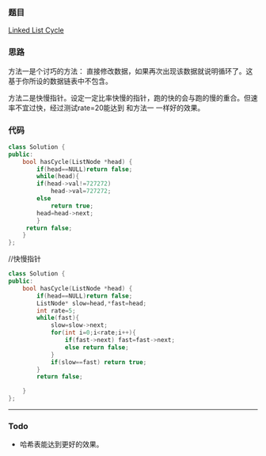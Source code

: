 ### 题目
[Linked List Cycle](https://leetcode-cn.com/problems/linked-list-cycle/submissions/)
### 思路
方法一是个讨巧的方法： 直接修改数据，如果再次出现该数据就说明循环了。这基于你所设的数据链表中不包含。

方法二是快慢指针。设定一定比率快慢的指针，跑的快的会与跑的慢的重合。但速率不宜过快，经过测试rate=20能达到
和方法一 一样好的效果。
### 代码
```c++
class Solution {
public:
    bool hasCycle(ListNode *head) {
        if(head==NULL)return false;
        while(head){
        if(head->val!=727272)
            head->val=727272;
        else
            return true;
        head=head->next;
        }
     return false;
    }
};
```
//快慢指针
```c++
class Solution {
public:
    bool hasCycle(ListNode *head) {
        if(head==NULL)return false;
        ListNode* slow=head,*fast=head;
        int rate=5;
        while(fast){
            slow=slow->next;
            for(int i=0;i<rate;i++){
                if(fast->next) fast=fast->next;
                else return false;
            }
            if(slow==fast) return true;
        }
        return false;

    }
};
```
---
### Todo
+ 哈希表能达到更好的效果。
